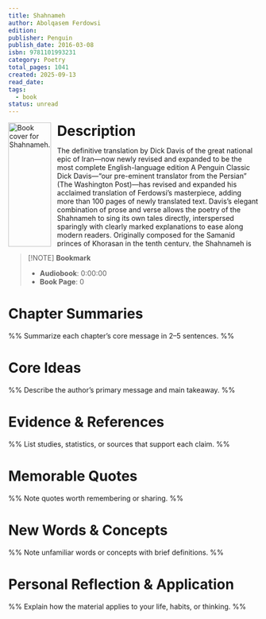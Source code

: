 ```yaml
---
title: Shahnameh
author: Abolqasem Ferdowsi
edition: 
publisher: Penguin
publish_date: 2016-03-08
isbn: 9781101993231
category: Poetry
total_pages: 1041
created: 2025-09-13
read_date:
tags:
  - book
status: unread
---
```


<div style="display: flex; height:250px;">
	<img src="http://books.google.com/books/content?id=2eglCwAAQBAJ&printsec=frontcover&img=1&zoom=1&edge=curl&source=gbs_api" alt="Book cover for Shahnameh." style="width: auto; height: 100%; object-fit: contain;">
	<div style="text-align: left; margin-left: 12px; height:auto; overflow: auto;">
		<h1 style="margin:0;">Description</h1>	
		<div style="height:auto; overflow: auto;">
			<p>
				The definitive translation by Dick Davis of the great national epic of Iran—now newly revised and expanded to be the most complete English-language edition A Penguin Classic Dick Davis—“our pre-eminent translator from the Persian” (The Washington Post)—has revised and expanded his acclaimed translation of Ferdowsi’s masterpiece, adding more than 100 pages of newly translated text. Davis’s elegant combination of prose and verse allows the poetry of the Shahnameh to sing its own tales directly, interspersed sparingly with clearly marked explanations to ease along modern readers. Originally composed for the Samanid princes of Khorasan in the tenth century, the Shahnameh is among the greatest works of world literature. This prodigious narrative tells the story of pre-Islamic Persia, from the mythical creation of the world and the dawn of Persian civilization through the seventh-century Arab conquest. The stories of the Shahnameh are deeply embedded in Persian culture and beyond, as attested by their appearance in such works as The Kite Runner and the love poems of Rumi and Hafez. For more than sixty-five years, Penguin has been the leading publisher of classic literature in the English-speaking world. With more than 1,500 titles, Penguin Classics represents a global bookshelf of the best works throughout history and across genres and disciplines. Readers trust the series to provide authoritative texts enhanced by introductions and notes by distinguished scholars and contemporary authors, as well as up-to-date translations by award-winning translators.
				<br>
				<a href="https://play.google.com/store/books/details?id=2eglCwAAQBAJ">https://play.google.com/store/books/details?id=2eglCwAAQBAJ</a>
				<br>
			</p>
		</div>
	</div>
</div>

> [!NOTE] **Bookmark**
>   - **Audiobook**: 0:00:00
>   - **Book Page**: 0

# Chapter Summaries
%% Summarize each chapter’s core message in 2–5 sentences. %%

# Core Ideas
 %% Describe the author’s primary message and main takeaway. %%

# Evidence & References
 %% List studies, statistics, or sources that support each claim. %%

# Memorable Quotes
 %% Note quotes worth remembering or sharing. %%

# New Words & Concepts
%% Note unfamiliar words or concepts with brief definitions. %%

# Personal Reflection & Application
 %% Explain how the material applies to your life, habits, or thinking. %%